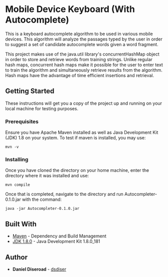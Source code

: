 # Mobile Device Keyboard (With Autocomplete)

This is a keyboard autocomplete algorithm to be used in various mobile devices. This algorithm will analyze the passages 
typed by the user in order to suggest a set of candidate autocomplete words given a word fragment.

This project makes use of the java.util library's concurrentHashMap object in order to store and retrieve words from training strings.
Unlike regular hash maps, concurrent hash maps make it possible for the user to enter text to train the algorithm and simultaneously 
retrieve results from the algorithm. Hash maps have the advantage of time efficient insertions and retrieval.

## Getting Started

These instructions will get you a copy of the project up and running on your local machine for testing purposes. 

### Prerequisites

Ensure you have Apache Maven installed as well as Java Development Kit (JDK) 1.8 on your system. To test if maven is installed, you may use:

```
mvn -v
```

### Installing

Once you have cloned the directory on your home machine, enter the directory where it was installed and use:

```
mvn compile
```

Once that is completed, navigate to the directory and run Autocompleter-0.1.0.jar with the command:

```
java -jar Autocompleter-0.1.0.jar
```

## Built With

* [Maven](https://maven.apache.org/) - Dependency and Build Management
* [JDK 1.8.0](https://www.oracle.com/technetwork/java/javase/downloads/jdk8-downloads-2133151.html) - Java Development Kit 1.8.0_181

## Author

* **Daniel Diseroad** - [dsdiser](https://github.com/dsdiser)


